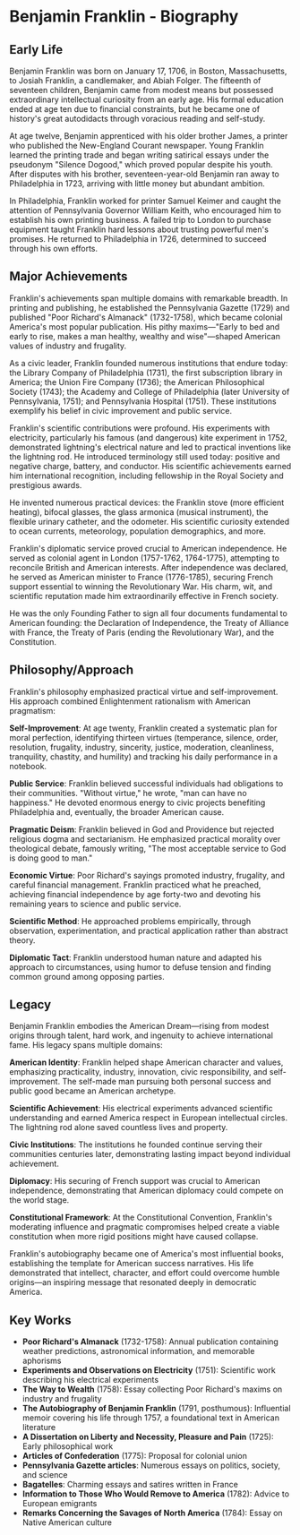 # Benjamin Franklin - Biography

## Early Life

Benjamin Franklin was born on January 17, 1706, in Boston, Massachusetts, to Josiah Franklin, a candlemaker, and Abiah Folger. The fifteenth of seventeen children, Benjamin came from modest means but possessed extraordinary intellectual curiosity from an early age. His formal education ended at age ten due to financial constraints, but he became one of history's great autodidacts through voracious reading and self-study.

At age twelve, Benjamin apprenticed with his older brother James, a printer who published the New-England Courant newspaper. Young Franklin learned the printing trade and began writing satirical essays under the pseudonym "Silence Dogood," which proved popular despite his youth. After disputes with his brother, seventeen-year-old Benjamin ran away to Philadelphia in 1723, arriving with little money but abundant ambition.

In Philadelphia, Franklin worked for printer Samuel Keimer and caught the attention of Pennsylvania Governor William Keith, who encouraged him to establish his own printing business. A failed trip to London to purchase equipment taught Franklin hard lessons about trusting powerful men's promises. He returned to Philadelphia in 1726, determined to succeed through his own efforts.

## Major Achievements

Franklin's achievements span multiple domains with remarkable breadth. In printing and publishing, he established the Pennsylvania Gazette (1729) and published "Poor Richard's Almanack" (1732-1758), which became colonial America's most popular publication. His pithy maxims—"Early to bed and early to rise, makes a man healthy, wealthy and wise"—shaped American values of industry and frugality.

As a civic leader, Franklin founded numerous institutions that endure today: the Library Company of Philadelphia (1731), the first subscription library in America; the Union Fire Company (1736); the American Philosophical Society (1743); the Academy and College of Philadelphia (later University of Pennsylvania, 1751); and Pennsylvania Hospital (1751). These institutions exemplify his belief in civic improvement and public service.

Franklin's scientific contributions were profound. His experiments with electricity, particularly his famous (and dangerous) kite experiment in 1752, demonstrated lightning's electrical nature and led to practical inventions like the lightning rod. He introduced terminology still used today: positive and negative charge, battery, and conductor. His scientific achievements earned him international recognition, including fellowship in the Royal Society and prestigious awards.

He invented numerous practical devices: the Franklin stove (more efficient heating), bifocal glasses, the glass armonica (musical instrument), the flexible urinary catheter, and the odometer. His scientific curiosity extended to ocean currents, meteorology, population demographics, and more.

Franklin's diplomatic service proved crucial to American independence. He served as colonial agent in London (1757-1762, 1764-1775), attempting to reconcile British and American interests. After independence was declared, he served as American minister to France (1776-1785), securing French support essential to winning the Revolutionary War. His charm, wit, and scientific reputation made him extraordinarily effective in French society.

He was the only Founding Father to sign all four documents fundamental to American founding: the Declaration of Independence, the Treaty of Alliance with France, the Treaty of Paris (ending the Revolutionary War), and the Constitution.

## Philosophy/Approach

Franklin's philosophy emphasized practical virtue and self-improvement. His approach combined Enlightenment rationalism with American pragmatism:

**Self-Improvement**: At age twenty, Franklin created a systematic plan for moral perfection, identifying thirteen virtues (temperance, silence, order, resolution, frugality, industry, sincerity, justice, moderation, cleanliness, tranquility, chastity, and humility) and tracking his daily performance in a notebook.

**Public Service**: Franklin believed successful individuals had obligations to their communities. "Without virtue," he wrote, "man can have no happiness." He devoted enormous energy to civic projects benefiting Philadelphia and, eventually, the broader American cause.

**Pragmatic Deism**: Franklin believed in God and Providence but rejected religious dogma and sectarianism. He emphasized practical morality over theological debate, famously writing, "The most acceptable service to God is doing good to man."

**Economic Virtue**: Poor Richard's sayings promoted industry, frugality, and careful financial management. Franklin practiced what he preached, achieving financial independence by age forty-two and devoting his remaining years to science and public service.

**Scientific Method**: He approached problems empirically, through observation, experimentation, and practical application rather than abstract theory.

**Diplomatic Tact**: Franklin understood human nature and adapted his approach to circumstances, using humor to defuse tension and finding common ground among opposing parties.

## Legacy

Benjamin Franklin embodies the American Dream—rising from modest origins through talent, hard work, and ingenuity to achieve international fame. His legacy spans multiple domains:

**American Identity**: Franklin helped shape American character and values, emphasizing practicality, industry, innovation, civic responsibility, and self-improvement. The self-made man pursuing both personal success and public good became an American archetype.

**Scientific Achievement**: His electrical experiments advanced scientific understanding and earned America respect in European intellectual circles. The lightning rod alone saved countless lives and property.

**Civic Institutions**: The institutions he founded continue serving their communities centuries later, demonstrating lasting impact beyond individual achievement.

**Diplomacy**: His securing of French support was crucial to American independence, demonstrating that American diplomacy could compete on the world stage.

**Constitutional Framework**: At the Constitutional Convention, Franklin's moderating influence and pragmatic compromises helped create a viable constitution when more rigid positions might have caused collapse.

Franklin's autobiography became one of America's most influential books, establishing the template for American success narratives. His life demonstrated that intellect, character, and effort could overcome humble origins—an inspiring message that resonated deeply in democratic America.

## Key Works

- **Poor Richard's Almanack** (1732-1758): Annual publication containing weather predictions, astronomical information, and memorable aphorisms
- **Experiments and Observations on Electricity** (1751): Scientific work describing his electrical experiments
- **The Way to Wealth** (1758): Essay collecting Poor Richard's maxims on industry and frugality
- **The Autobiography of Benjamin Franklin** (1791, posthumous): Influential memoir covering his life through 1757, a foundational text in American literature
- **A Dissertation on Liberty and Necessity, Pleasure and Pain** (1725): Early philosophical work
- **Articles of Confederation** (1775): Proposal for colonial union
- **Pennsylvania Gazette articles**: Numerous essays on politics, society, and science
- **Bagatelles**: Charming essays and satires written in France
- **Information to Those Who Would Remove to America** (1782): Advice to European emigrants
- **Remarks Concerning the Savages of North America** (1784): Essay on Native American culture